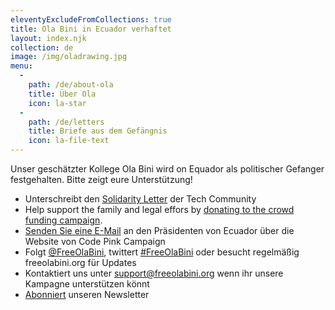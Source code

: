 ```yaml
---
eleventyExcludeFromCollections: true
title: Ola Bini in Ecuador verhaftet
layout: index.njk
collection: de
image: /img/oladrawing.jpg
menu:
  -
    path: /de/about-ola
    title: Über Ola
    icon: la-star
  -
    path: /de/letters
    title: Briefe aus dem Gefängnis
    icon: la-file-text
---
```

Unser geschätzter Kollege Ola Bini wird on Equador als politischer Gefanger festgehalten.
Bitte zeigt eure Unterstützung!

- Unterschreibt den [Solidarity Letter] der Tech Community
- Help support the family and legal effors by [donating to the crowd funding campaign][donate].
- [Senden Sie eine E-Mail] an den Präsidenten von Ecuador über die Website von Code Pink Campaign
- Folgt [@FreeOlaBini], twittert [#FreeOlaBini] oder besucht regelmäßig freeolabini.org für Updates
- Kontaktiert uns unter [support@freeolabini.org] wenn ihr unsere Kampagne unterstützen könnt
- [Abonniert] unseren Newsletter

[solidarity letter]: /de/statement/
[donate]: https://www.gofundme.com/freeolabini
[Senden Sie eine E-mail]: https://www.codepink.org/free-ola-bini
[@FreeOlaBini]: http://twitter.com/FreeOlaBini
[#FreeOlaBini]: https://twitter.com/intent/tweet?url=https://freeolabini.org&text=Digital+rights+defender+Ola+Bini+has+been+imprisoned+in+Ecuador.+Please+follow+@FreeOlaBini&hashtags=FreeOlaBini
[support@freeolabini.org]: mailto:support@freeolabini.org
[Abonniert]: /de/subscribe/


